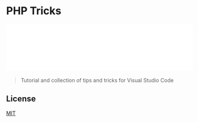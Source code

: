 <!-- markdownlint-disable MD033 MD041 -->

# PHP Tricks

![Banner](./banner.svg)

> Tutorial and collection of tips and tricks for Visual Studio Code

<!-- concat-md::toc -->

## License

[MIT](LICENSE)

